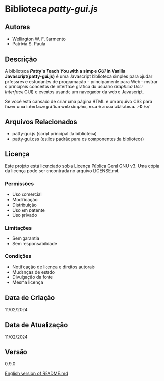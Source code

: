 
# Biblioteca *patty-gui.js*

## Autores
- Wellington W. F. Sarmento
- Patrícia S. Paula

## Descrição

A biblioteca <strong>*P*at*t*y's *T*each *Y*ou with a simple *GUI* in Vanilla Javascript(patty-gui.js)</strong> é uma Javascript biblioteca simples para ajudar prfessres e estudantes de programação - principamente para Web - mstrar s principais conceitos de interface gráfica do usuário *Graphica User Interface* GUI) e eventos usando um navegador da web e Javascript. 

Se você está cansado de criar uma página HTML e um arquivo CSS para fazer uma interface gráfica web simples, esta é a sua biblioteca. :-D \o/


## Arquivos Relacionados
- patty-gui.js (script principal da biblioteca)
- patty-gui.css (estilos padrão para os componentes da biblioteca)

## Licença
Este projeto está licenciado sob a Licença Pública Geral GNU v3. Uma cópia da licença pode ser encontrada no arquivo LICENSE.md.

### Permissões
- Uso comercial
- Modificação
- Distribuição
- Uso em patente
- Uso privado

### Limitações
- Sem garantia
- Sem responsabilidade

### Condições
- Notificação de licença e direitos autorais
- Mudanças de estado
- Divulgação da fonte
- Mesma licença

## Data de Criação
11/02/2024

## Data de Atualização
11/02/2024

## Versão
0.9.0

[English version of README.md](README-en.md)
